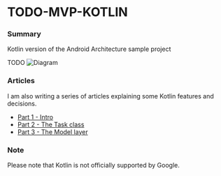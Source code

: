 # TODO-MVP-KOTLIN

### Summary
Kotlin version of the Android Architecture sample project

TODO
<img src="https://github.com/googlesamples/android-architecture/wiki/images/mvp.png" alt="Diagram"/>

### Articles
I am also writing a series of articles explaining some Kotlin features and decisions.

* [Part 1 - Intro](https://lordraydenmk.github.io/2016/converting-a-todo-app-to-kotlin-part-1/)
* [Part 2 - The Task class](https://lordraydenmk.github.io/2016/converting-a-todo-app-to-kotlin-part-2/)
* [Part 3 - The Model layer](https://lordraydenmk.github.io/2016/converting-a-todo-app-to-kotlin-part-3/)


### Note

Please note that Kotlin is not officially supported by Google.